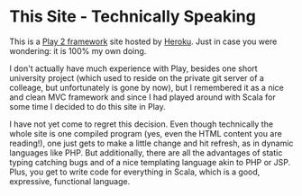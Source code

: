 This Site - Technically Speaking
================================

This is a [Play 2 framework](http://www.playframework.com) site hosted by [Heroku](http://heroku.com). Just in case you were wondering: it is 100% my own doing.

I don't actually have much experience with Play, besides one short university project (which used to reside on the private git server of a colleage, but unfortunately is gone by now), but I remembered it as a nice and clean MVC framework and since I had played around with Scala for some time I decided to do this site in Play.

I have not yet come to regret this decision. Even though technically the whole site is one compiled program (yes, even the HTML content you are reading!), one just gets to make a little change and hit refresh, as in dynamic languages like PHP. But additionally, there are all the advantages of static typing catching bugs and of a nice templating language akin to PHP or JSP. Plus, you get to write code for everything in Scala, which is a good, expressive, functional language.
